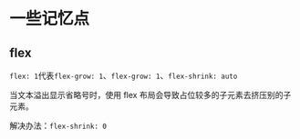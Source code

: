 # 一些记忆点

## flex

`flex: 1`代表`flex-grow: 1`、`flex-grow: 1`、`flex-shrink: auto`

当文本溢出显示省略号时，使用 flex 布局会导致占位较多的子元素去挤压别的子元素。

解决办法：`flex-shrink: 0`
